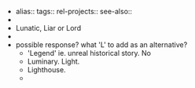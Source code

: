 - alias::
  tags::
  rel-projects::
  see-also::
-
- Lunatic, Liar or Lord
-
- possible response? what 'L' to add as an alternative?
	- 'Legend' ie. unreal historical story. No
	- Luminary. Light.
	- Lighthouse.
	-